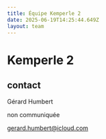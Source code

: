 ```yaml
---
title: Équipe Kemperle 2
date: 2025-06-19T14:25:44.649Z
layout: team
---
```


# Kemperle 2



## contact 

Gérard Humbert

non communiquée

gerard.humbert@icloud.com

